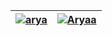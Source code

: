 | [![arya](https://media3.giphy.com/media/v1.Y2lkPTc5MGI3NjExajR0ZGFkengyZXRwbzhzemJmZ3luMWV6bzhlemtldDhvcmt4aTIwdiZlcD12MV9pbnRlcm5hbF9naWZfYnlfaWQmY3Q9Zw/f4V2mqvv0wT9m/giphy.gif)]([https://coder.husc.edu.vn/problem/pb0001](https://i.pinimg.com/originals/d0/c0/c4/d0c0c4f1e31e427ca07838efcdac9495.gif)) | [![Aryaa](https://i.pinimg.com/originals/6a/38/26/6a3826445f169ce496fcb21603da17e5.gif)]([https://coder.husc.edu.vn/problem/pb0001](https://i.pinimg.com/564x/1c/24/51/1c24511628f1f933a76d10dc7b9bac77.jpg)) |
|----------|----------|
